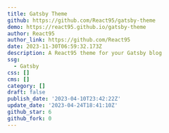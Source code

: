 ```yaml
---
title: Gatsby Theme
github: https://github.com/React95/gatsby-theme
demo: https://react95.github.io/gatsby-theme
author: React95
author_link: https://github.com/React95
date: 2023-11-30T06:59:32.173Z
description: A React95 theme for your Gatsby blog
ssg:
  - Gatsby
css: []
cms: []
category: []
draft: false
publish_date: '2023-04-10T23:42:22Z'
update_date: '2023-04-24T18:41:10Z'
github_star: 6
github_fork: 0
---
```

